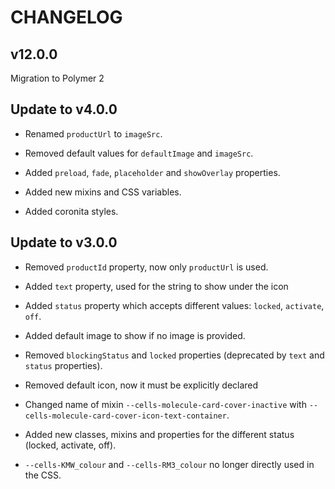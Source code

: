 # CHANGELOG

## v12.0.0
Migration to Polymer 2

## Update to v4.0.0

- Renamed `productUrl` to `imageSrc`.

- Removed default values for `defaultImage` and `imageSrc`.

- Added `preload`, `fade`, `placeholder` and `showOverlay` properties.

- Added new mixins and CSS variables.

- Added coronita styles.

## Update to v3.0.0

- Removed `productId` property, now only `productUrl` is used.

- Added `text` property, used for the string to show under the icon

- Added `status` property which accepts different values: `locked`, `activate`, `off`.

- Added default image to show if no image is provided.

- Removed `blockingStatus` and `locked` properties (deprecated by `text` and `status` properties).

- Removed default icon, now it must be explicitly declared

- Changed name of mixin `--cells-molecule-card-cover-inactive` with `--cells-molecule-card-cover-icon-text-container`.

- Added new classes, mixins and properties for the different status (locked, activate, off).

- `--cells-KMW_colour` and `--cells-RM3_colour` no longer directly used in the CSS.
